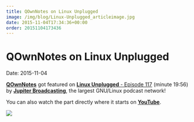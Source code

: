 ```yaml
---
title: QOwnNotes on Linux Unplugged
image: /img/blog/Linux-Unplugged_articleimage.jpg
date: 2015-11-04T17:34:36+00:00
order: 20151104173436
---
```


# QOwnNotes on Linux Unplugged

<v-subheader class="blog">Date: 2015-11-04</v-subheader>

[**QOwnNotes**](http://www.qownnotes.org/) got featured on [**Linux Unplugged** - Episode 117](http://www.jupiterbroadcasting.com/90016/does-slack-mattermost-lup-117/) (minute 19:56) by **[Jupiter Broadcasting](http://www.jupiterbroadcasting.com/)**, the largest GNU/Linux podcast network!

You can also watch the part directly where it starts on **[YouTube](https://youtu.be/189EVbWmxYc?t=19m56s)**.

[![](/img/blog/Linux-Unplugged_articleimage.jpg)](https://youtu.be/189EVbWmxYc?t=19m56s)